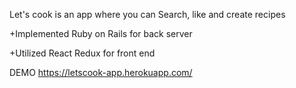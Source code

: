 Let's cook is an app where you can Search, like and create recipes

+Implemented  Ruby on Rails for back server

+Utilized  React Redux for front end

DEMO https://letscook-app.herokuapp.com/
